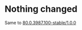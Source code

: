 # Nothing changed
Same to [80.0.3987.100-stable/1.0.0](https://github.com/fengberd/Chromium-EyeProtect/tree/master/Windows/80.0.3987.100-stable/1.0.0)
